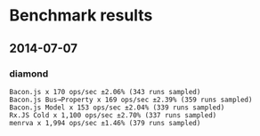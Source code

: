 # Benchmark results

## 2014-07-07

### diamond

```
Bacon.js x 170 ops/sec ±2.06% (343 runs sampled)
Bacon.js Bus→Property x 169 ops/sec ±2.39% (359 runs sampled)
Bacon.js Model x 153 ops/sec ±2.04% (339 runs sampled)
Rx.JS Cold x 1,100 ops/sec ±2.70% (337 runs sampled)
menrva x 1,994 ops/sec ±1.46% (379 runs sampled)
```
